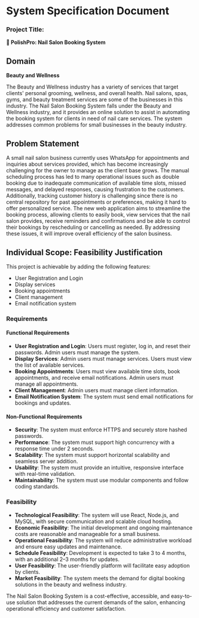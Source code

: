 # System Specification Document
### Project Title: 
**💅 PolishPro: Nail Salon Booking System**

## Domain
**Beauty and Wellness**

The Beauty and Wellness industry has a variety of services that target clients' personal grooming, wellness, and overall health. Nail salons, spas, gyms, and beauty treatment services are some of the businesses in this industry. The Nail Salon Booking System falls under the Beauty and Wellness industry, and it provides an online solution to assist in automating the booking system for clients in need of nail care services. The system addresses common problems for small businesses in the beauty industry.

## Problem Statement
A small nail salon business currently uses WhatsApp for appointments and inquiries about services provided, which has become increasingly challenging for the owner to manage as the client base grows. The manual scheduling process has led to many operational issues such as double booking due to inadequate communication of available time slots, missed messages, and delayed responses, causing frustration to the customers. Additionally, tracking customer history is challenging since there is no central repository for past appointments or preferences, making it hard to offer personalized service. The new web application aims to streamline the booking process, allowing clients to easily book, view services that the nail salon provides, receive reminders and confirmations and be able to control their bookings by rescheduling or cancelling as needed. By addressing these issues, it will improve overall efficiency of the salon business.

## Individual Scope: Feasibility Justification
This project is achievable by adding the following features:
- User Registration and Login
- Display services
- Booking appointments
- Client management
- Email notification system

### Requirements
#### Functional Requirements
- **User Registration and Login**: Users must register, log in, and reset their passwords. Admin users must manage the system.
- **Display Services**: Admin users must manage services. Users must view the list of available services.
- **Booking Appointments**: Users must view available time slots, book appointments, and receive email notifications. Admin users must manage all appointments.
- **Client Management**: Admin users must manage client information.
- **Email Notification System**: The system must send email notifications for bookings and updates.

#### Non-Functional Requirements
- **Security**: The system must enforce HTTPS and securely store hashed passwords.
- **Performance**: The system must support high concurrency with a response time under 2 seconds.
- **Scalability**: The system must support horizontal scalability and seamless server addition.
- **Usability**: The system must provide an intuitive, responsive interface with real-time validation.
- **Maintainability**: The system must use modular components and follow coding standards.

### Feasibility
- **Technological Feasibility**: The system will use React, Node.js, and MySQL, with secure communication and scalable cloud hosting.
- **Economic Feasibility**: The initial development and ongoing maintenance costs are reasonable and manageable for a small business.
- **Operational Feasibility**: The system will reduce administrative workload and ensure easy updates and maintenance.
- **Schedule Feasibility**: Development is expected to take 3 to 4 months, with an additional 2–3 months for updates.
- **User Feasibility**: The user-friendly platform will facilitate easy adoption by clients.
- **Market Feasibility**: The system meets the demand for digital booking solutions in the beauty and wellness industry.

The Nail Salon Booking System is a cost-effective, accessible, and easy-to-use solution that addresses the current demands of the salon, enhancing operational efficiency and customer satisfaction.

